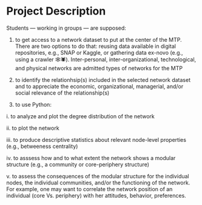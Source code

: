# Project Description

Students — working in groups — are supposed:

1. to get access to a network dataset to put at the center of the MTP. There are two options to do that: reusing data available in digital repositories, e.g., SNAP or Kaggle, or gathering data ex-novo (e.g., using a crawler 🕸🕷). Inter-personal, inter-organizational, technological, and physical networks are admitted types of networks for the MTP

2. to identify the relationhsip(s) included in the selected network dataset and to appreciate the economic, organizational, managerial, and/or social relevance of the relationship(s)

3. to use Python:

  i. to analyze and plot the degree distribution of the network
  
  ii. to plot the network
  
  iii. to produce descriptive statistics about relevant node-level properties (e.g., betweeness centrality)
  
  iv. to asssess how and to what extent the network shows a modular structure (e.g., a community or core-periphery structure)
  
  v. to assess the consequences of the modular structure for the individual nodes, the individual communities, and/or the functioning of the network. For example, one may want to correlate the network position of an individual (core Vs. periphery) with her attitudes, behavior, preferences.
